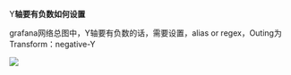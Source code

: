 Y**轴要有负数如何设置**

grafana网络总图中，Y轴要有负数的话，需要设置，alias or regex，Outing为 Transform：negative-Y

![](https://gitee.com/clay-wangzhi/blogImg/raw/master/blogImg/image-20200323205311303.png)